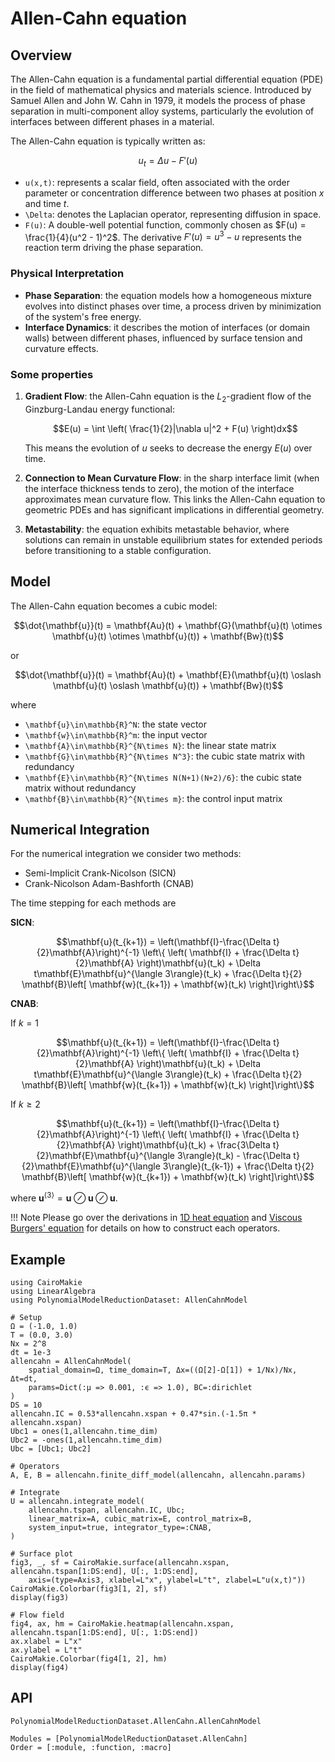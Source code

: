 # Allen-Cahn equation

## Overview

The Allen-Cahn equation is a fundamental partial differential equation (PDE) in the field of mathematical physics and materials science. Introduced by Samuel Allen and John W. Cahn in 1979, it models the process of phase separation in multi-component alloy systems, particularly the evolution of interfaces between different phases in a material.

The Allen-Cahn equation is typically written as:

```math
u_t = \Delta u - F'(u)
```

- ``u(x,t)``: represents a scalar field, often associated with the order parameter or concentration difference between two phases at position $x$ and time $t$.
- ``\Delta``: denotes the Laplacian operator, representing diffusion in space.
- ``F(u)``: A double-well potential function, commonly chosen as $F(u) = \frac{1}{4}(u^2 - 1)^2$. The derivative $F'(u)=u^3-u$ represents the reaction term driving the phase separation.

### Physical Interpretation

- __Phase Separation__: the equation models how a homogeneous mixture evolves into distinct phases over time, a process driven by minimization of the system's free energy.
- __Interface Dynamics__: it describes the motion of interfaces (or domain walls) between different phases, influenced by surface tension and curvature effects.

### Some properties

1. __Gradient Flow__: the Allen-Cahn equation is the $L_2$-gradient flow of the Ginzburg-Landau energy functional:

    ```math
    E(u) = \int \left( \frac{1}{2}|\nabla u|^2 + F(u) \right)dx
    ```

    This means the evolution of $u$ seeks to decrease the energy $E(u)$ over time.
2. __Connection to Mean Curvature Flow__: in the sharp interface limit (when the interface thickness tends to zero), the motion of the interface approximates mean curvature flow. This links the Allen-Cahn equation to geometric PDEs and has significant implications in differential geometry.
3. __Metastability__: the equation exhibits metastable behavior, where solutions can remain in unstable equilibrium states for extended periods before transitioning to a stable configuration.

## Model

The Allen-Cahn equation becomes a cubic model:

```math
\dot{\mathbf{u}}(t) = \mathbf{Au}(t) + \mathbf{G}(\mathbf{u}(t) \otimes \mathbf{u}(t) \otimes \mathbf{u}(t)) + \mathbf{Bw}(t)
```

or 

```math
\dot{\mathbf{u}}(t) = \mathbf{Au}(t) + \mathbf{E}(\mathbf{u}(t) \oslash \mathbf{u}(t) \oslash \mathbf{u}(t)) + \mathbf{Bw}(t)
```

where
- ``\mathbf{u}\in\mathbb{R}^N``: the state vector
- ``\mathbf{w}\in\mathbb{R}^m``: the input vector
- ``\mathbf{A}\in\mathbb{R}^{N\times N}``: the linear state matrix
- ``\mathbf{G}\in\mathbb{R}^{N\times N^3}``: the cubic state matrix with redundancy
- ``\mathbf{E}\in\mathbb{R}^{N\times N(N+1)(N+2)/6}``: the cubic state matrix without redundancy
- ``\mathbf{B}\in\mathbb{R}^{N\times m}``: the control input matrix

## Numerical Integration

For the numerical integration we consider two methods:
- Semi-Implicit Crank-Nicolson (SICN)
- Crank-Nicolson Adam-Bashforth (CNAB)

The time stepping for each methods are 

__SICN__:

```math
\mathbf{u}(t_{k+1}) = \left(\mathbf{I}-\frac{\Delta t}{2}\mathbf{A}\right)^{-1} \left\{ \left( \mathbf{I} + \frac{\Delta t}{2}\mathbf{A} \right)\mathbf{u}(t_k) + \Delta t\mathbf{E}\mathbf{u}^{\langle 3\rangle}(t_k) + \frac{\Delta t}{2} \mathbf{B}\left[ \mathbf{w}(t_{k+1}) + \mathbf{w}(t_k) \right]\right\}
```

__CNAB__:

If $k=1$

```math
\mathbf{u}(t_{k+1}) = \left(\mathbf{I}-\frac{\Delta t}{2}\mathbf{A}\right)^{-1} \left\{ \left( \mathbf{I} + \frac{\Delta t}{2}\mathbf{A} \right)\mathbf{u}(t_k) + \Delta t\mathbf{E}\mathbf{u}^{\langle 3\rangle}(t_k) + \frac{\Delta t}{2} \mathbf{B}\left[ \mathbf{w}(t_{k+1}) + \mathbf{w}(t_k) \right]\right\}
```

If $k\geq 2$

```math
\mathbf{u}(t_{k+1}) = \left(\mathbf{I}-\frac{\Delta t}{2}\mathbf{A}\right)^{-1} \left\{ \left( \mathbf{I} + \frac{\Delta t}{2}\mathbf{A} \right)\mathbf{u}(t_k) + \frac{3\Delta t}{2}\mathbf{E}\mathbf{u}^{\langle 3\rangle}(t_k) - \frac{\Delta t}{2}\mathbf{E}\mathbf{u}^{\langle 3\rangle}(t_{k-1}) + \frac{\Delta t}{2} \mathbf{B}\left[ \mathbf{w}(t_{k+1}) + \mathbf{w}(t_k) \right]\right\}
```

where $\mathbf{u}^{\langle 3 \rangle}=\mathbf{u} \oslash \mathbf{u} \oslash \mathbf{u}$.

!!! Note
    Please go over the derivations in [1D heat equation](heat1d.md) and [Viscous Burgers' equation](burgers.md) for details on how to construct each operators.

## Example

```@example AllenCahn
using CairoMakie
using LinearAlgebra
using PolynomialModelReductionDataset: AllenCahnModel

# Setup
Ω = (-1.0, 1.0)
T = (0.0, 3.0)
Nx = 2^8
dt = 1e-3
allencahn = AllenCahnModel(
    spatial_domain=Ω, time_domain=T, Δx=((Ω[2]-Ω[1]) + 1/Nx)/Nx, Δt=dt, 
    params=Dict(:μ => 0.001, :ϵ => 1.0), BC=:dirichlet
)
DS = 10
allencahn.IC = 0.53*allencahn.xspan + 0.47*sin.(-1.5π * allencahn.xspan)
Ubc1 = ones(1,allencahn.time_dim)
Ubc2 = -ones(1,allencahn.time_dim)
Ubc = [Ubc1; Ubc2]

# Operators
A, E, B = allencahn.finite_diff_model(allencahn, allencahn.params)

# Integrate
U = allencahn.integrate_model(
    allencahn.tspan, allencahn.IC, Ubc; 
    linear_matrix=A, cubic_matrix=E, control_matrix=B,
    system_input=true, integrator_type=:CNAB,
)

# Surface plot
fig3, _, sf = CairoMakie.surface(allencahn.xspan, allencahn.tspan[1:DS:end], U[:, 1:DS:end], 
    axis=(type=Axis3, xlabel=L"x", ylabel=L"t", zlabel=L"u(x,t)"))
CairoMakie.Colorbar(fig3[1, 2], sf)
display(fig3)
```

```@example AllenCahn
# Flow field
fig4, ax, hm = CairoMakie.heatmap(allencahn.xspan, allencahn.tspan[1:DS:end], U[:, 1:DS:end])
ax.xlabel = L"x"
ax.ylabel = L"t"
CairoMakie.Colorbar(fig4[1, 2], hm)
display(fig4)
```

## API

```@docs
PolynomialModelReductionDataset.AllenCahn.AllenCahnModel
```

```@autodocs
Modules = [PolynomialModelReductionDataset.AllenCahn]
Order = [:module, :function, :macro]
```